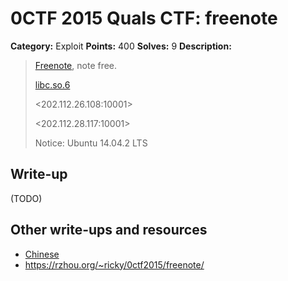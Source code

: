 # 0CTF 2015 Quals CTF: freenote

**Category:** Exploit
**Points:** 400
**Solves:** 9
**Description:** 

> [Freenote](freenote), note free.
>
> [libc.so.6](libc.so.6_1)
>
> <202.112.26.108:10001>
>
> <202.112.28.117:10001>
> 
> Notice: Ubuntu 14.04.2 LTS

## Write-up

(TODO)

## Other write-ups and resources

* [Chinese](http://winesap.logdown.com/posts/258859-0ctf-2015-freenode-write-up)
* <https://rzhou.org/~ricky/0ctf2015/freenote/>